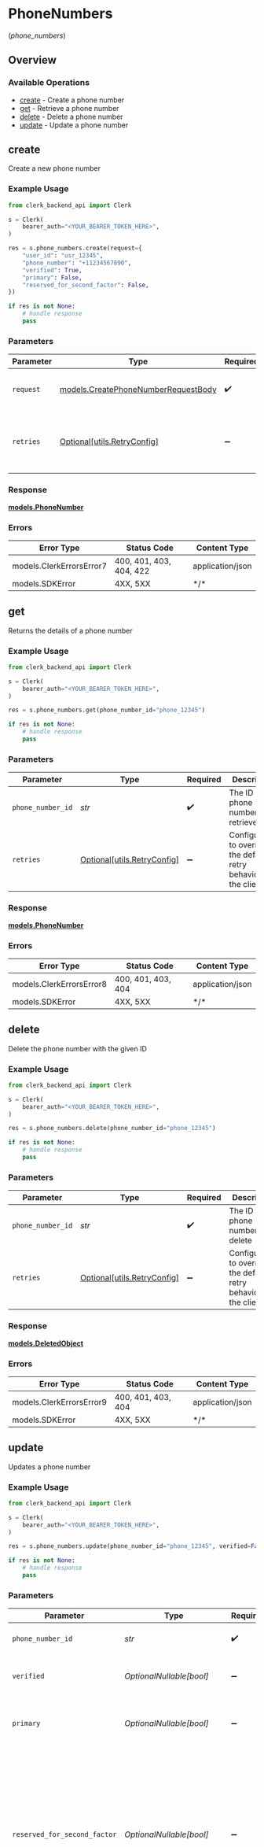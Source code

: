 # PhoneNumbers
(*phone_numbers*)

## Overview

### Available Operations

* [create](#create) - Create a phone number
* [get](#get) - Retrieve a phone number
* [delete](#delete) - Delete a phone number
* [update](#update) - Update a phone number

## create

Create a new phone number

### Example Usage

```python
from clerk_backend_api import Clerk

s = Clerk(
    bearer_auth="<YOUR_BEARER_TOKEN_HERE>",
)

res = s.phone_numbers.create(request={
    "user_id": "usr_12345",
    "phone_number": "+11234567890",
    "verified": True,
    "primary": False,
    "reserved_for_second_factor": False,
})

if res is not None:
    # handle response
    pass

```

### Parameters

| Parameter                                                                           | Type                                                                                | Required                                                                            | Description                                                                         |
| ----------------------------------------------------------------------------------- | ----------------------------------------------------------------------------------- | ----------------------------------------------------------------------------------- | ----------------------------------------------------------------------------------- |
| `request`                                                                           | [models.CreatePhoneNumberRequestBody](../../models/createphonenumberrequestbody.md) | :heavy_check_mark:                                                                  | The request object to use for the request.                                          |
| `retries`                                                                           | [Optional[utils.RetryConfig]](../../models/utils/retryconfig.md)                    | :heavy_minus_sign:                                                                  | Configuration to override the default retry behavior of the client.                 |

### Response

**[models.PhoneNumber](../../models/phonenumber.md)**

### Errors

| Error Type               | Status Code              | Content Type             |
| ------------------------ | ------------------------ | ------------------------ |
| models.ClerkErrorsError7 | 400, 401, 403, 404, 422  | application/json         |
| models.SDKError          | 4XX, 5XX                 | \*/\*                    |

## get

Returns the details of a phone number

### Example Usage

```python
from clerk_backend_api import Clerk

s = Clerk(
    bearer_auth="<YOUR_BEARER_TOKEN_HERE>",
)

res = s.phone_numbers.get(phone_number_id="phone_12345")

if res is not None:
    # handle response
    pass

```

### Parameters

| Parameter                                                           | Type                                                                | Required                                                            | Description                                                         | Example                                                             |
| ------------------------------------------------------------------- | ------------------------------------------------------------------- | ------------------------------------------------------------------- | ------------------------------------------------------------------- | ------------------------------------------------------------------- |
| `phone_number_id`                                                   | *str*                                                               | :heavy_check_mark:                                                  | The ID of the phone number to retrieve                              | phone_12345                                                         |
| `retries`                                                           | [Optional[utils.RetryConfig]](../../models/utils/retryconfig.md)    | :heavy_minus_sign:                                                  | Configuration to override the default retry behavior of the client. |                                                                     |

### Response

**[models.PhoneNumber](../../models/phonenumber.md)**

### Errors

| Error Type               | Status Code              | Content Type             |
| ------------------------ | ------------------------ | ------------------------ |
| models.ClerkErrorsError8 | 400, 401, 403, 404       | application/json         |
| models.SDKError          | 4XX, 5XX                 | \*/\*                    |

## delete

Delete the phone number with the given ID

### Example Usage

```python
from clerk_backend_api import Clerk

s = Clerk(
    bearer_auth="<YOUR_BEARER_TOKEN_HERE>",
)

res = s.phone_numbers.delete(phone_number_id="phone_12345")

if res is not None:
    # handle response
    pass

```

### Parameters

| Parameter                                                           | Type                                                                | Required                                                            | Description                                                         | Example                                                             |
| ------------------------------------------------------------------- | ------------------------------------------------------------------- | ------------------------------------------------------------------- | ------------------------------------------------------------------- | ------------------------------------------------------------------- |
| `phone_number_id`                                                   | *str*                                                               | :heavy_check_mark:                                                  | The ID of the phone number to delete                                | phone_12345                                                         |
| `retries`                                                           | [Optional[utils.RetryConfig]](../../models/utils/retryconfig.md)    | :heavy_minus_sign:                                                  | Configuration to override the default retry behavior of the client. |                                                                     |

### Response

**[models.DeletedObject](../../models/deletedobject.md)**

### Errors

| Error Type               | Status Code              | Content Type             |
| ------------------------ | ------------------------ | ------------------------ |
| models.ClerkErrorsError9 | 400, 401, 403, 404       | application/json         |
| models.SDKError          | 4XX, 5XX                 | \*/\*                    |

## update

Updates a phone number

### Example Usage

```python
from clerk_backend_api import Clerk

s = Clerk(
    bearer_auth="<YOUR_BEARER_TOKEN_HERE>",
)

res = s.phone_numbers.update(phone_number_id="phone_12345", verified=False, primary=True, reserved_for_second_factor=True)

if res is not None:
    # handle response
    pass

```

### Parameters

| Parameter                                                                                                                                                                                                            | Type                                                                                                                                                                                                                 | Required                                                                                                                                                                                                             | Description                                                                                                                                                                                                          | Example                                                                                                                                                                                                              |
| -------------------------------------------------------------------------------------------------------------------------------------------------------------------------------------------------------------------- | -------------------------------------------------------------------------------------------------------------------------------------------------------------------------------------------------------------------- | -------------------------------------------------------------------------------------------------------------------------------------------------------------------------------------------------------------------- | -------------------------------------------------------------------------------------------------------------------------------------------------------------------------------------------------------------------- | -------------------------------------------------------------------------------------------------------------------------------------------------------------------------------------------------------------------- |
| `phone_number_id`                                                                                                                                                                                                    | *str*                                                                                                                                                                                                                | :heavy_check_mark:                                                                                                                                                                                                   | The ID of the phone number to update                                                                                                                                                                                 | phone_12345                                                                                                                                                                                                          |
| `verified`                                                                                                                                                                                                           | *OptionalNullable[bool]*                                                                                                                                                                                             | :heavy_minus_sign:                                                                                                                                                                                                   | The phone number will be marked as verified.                                                                                                                                                                         | false                                                                                                                                                                                                                |
| `primary`                                                                                                                                                                                                            | *OptionalNullable[bool]*                                                                                                                                                                                             | :heavy_minus_sign:                                                                                                                                                                                                   | Set this phone number as the primary phone number for the user.                                                                                                                                                      | true                                                                                                                                                                                                                 |
| `reserved_for_second_factor`                                                                                                                                                                                         | *OptionalNullable[bool]*                                                                                                                                                                                             | :heavy_minus_sign:                                                                                                                                                                                                   | Set this phone number as reserved for multi-factor authentication.<br/>The phone number must also be verified.<br/>If there are no other reserved second factors, the phone number will be set as the default second factor. | true                                                                                                                                                                                                                 |
| `retries`                                                                                                                                                                                                            | [Optional[utils.RetryConfig]](../../models/utils/retryconfig.md)                                                                                                                                                     | :heavy_minus_sign:                                                                                                                                                                                                   | Configuration to override the default retry behavior of the client.                                                                                                                                                  |                                                                                                                                                                                                                      |

### Response

**[models.PhoneNumber](../../models/phonenumber.md)**

### Errors

| Error Type                | Status Code               | Content Type              |
| ------------------------- | ------------------------- | ------------------------- |
| models.ClerkErrorsError10 | 400, 401, 403, 404        | application/json          |
| models.SDKError           | 4XX, 5XX                  | \*/\*                     |